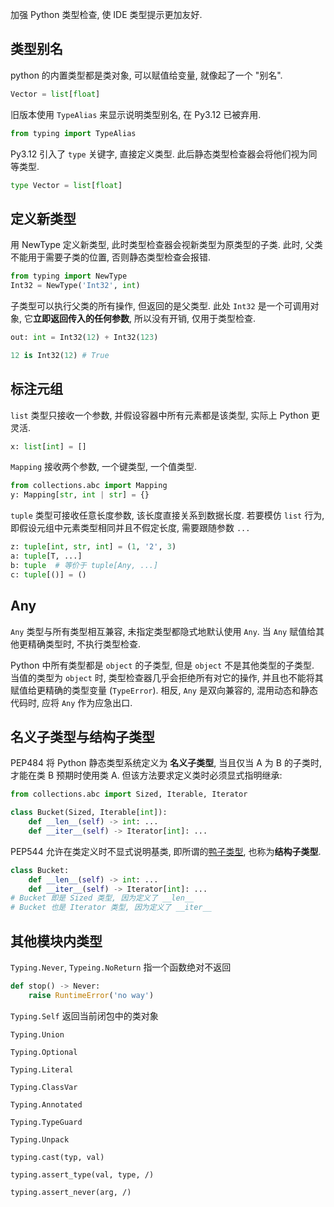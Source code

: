 加强 Python 类型检查, 使 IDE 类型提示更加友好.

## 类型别名

python 的内置类型都是类对象, 可以赋值给变量, 就像起了一个 "别名".

```python
Vector = list[float]
```

旧版本使用 `TypeAlias` 来显示说明类型别名, 在 Py3.12 已被弃用.

```python
from typing import TypeAlias
```

Py3.12 引入了 `type` 关键字, 直接定义类型. 此后静态类型检查器会将他们视为同等类型.

```python
type Vector = list[float]
```

## 定义新类型

用 NewType 定义新类型, 此时类型检查器会视新类型为原类型的子类. 此时, 父类不能用于需要子类的位置, 否则静态类型检查会报错. 

```python
from typing import NewType
Int32 = NewType('Int32', int)
```

子类型可以执行父类的所有操作, 但返回的是父类型. 此处 `Int32` 是一个可调用对象, 它**立即返回传入的任何参数**, 所以没有开销, 仅用于类型检查.

```python
out: int = Int32(12) + Int32(123)

12 is Int32(12) # True
```

## 标注元组

`list` 类型只接收一个参数, 并假设容器中所有元素都是该类型, 实际上 Python 更灵活.

```python
x: list[int] = [] 
```

`Mapping` 接收两个参数,  一个键类型, 一个值类型.

```python
from collections.abc import Mapping
y: Mapping[str, int | str] = {} 
```

`tuple`  类型可接收任意长度参数, 该长度直接关系到数据长度. 若要模仿 `list` 行为, 即假设元组中元素类型相同并且不假定长度, 需要跟随参数 `...`

```python
z: tuple[int, str, int] = (1, '2', 3)
a: tuple[T, ...]
b: tuple  # 等价于 tuple[Any, ...]
c: tuple[()] = ()
```

## Any

`Any` 类型与所有类型相互兼容, 未指定类型都隐式地默认使用 `Any`. 当 `Any` 赋值给其他更精确类型时, 不执行类型检查. 

Python 中所有类型都是 `object` 的子类型, 但是 `object` 不是其他类型的子类型. 当值的类型为 `object` 时, 类型检查器几乎会拒绝所有对它的操作, 并且也不能将其赋值给更精确的类型变量 (`TypeError`). 相反, `Any` 是双向兼容的, 混用动态和静态代码时, 应将 `Any` 作为应急出口.

## 名义子类型与结构子类型

PEP484 将 Python 静态类型系统定义为 **名义子类型**, 当且仅当 A 为 B 的子类时, 才能在类 B 预期时使用类 A. 但该方法要求定义类时必须显式指明继承:

```python
from collections.abc import Sized, Iterable, Iterator

class Bucket(Sized, Iterable[int]):
	def __len__(self) -> int: ...
	def __iter__(self) -> Iterator[int]: ...
```

PEP544 允许在类定义时不显式说明基类, 即所谓的[鸭子类型](../../../DP/类型系统.md), 也称为**结构子类型**.

```python
class Bucket:
	def __len__(self) -> int: ...
	def __iter__(self) -> Iterator[int]: ...
# Bucket 即是 Sized 类型, 因为定义了 __len__
# Bucket 也是 Iterator 类型, 因为定义了 __iter__
```

## 其他模块内类型

`Typing.Never`, `Typeing.NoReturn` 指一个函数绝对不返回

```python
def stop() -> Never:
	raise RuntimeError('no way')
```

`Typing.Self` 返回当前闭包中的类对象


`Typing.Union`

`Typing.Optional`

`Typing.Literal`

`Typing.ClassVar`

`Typing.Annotated`

`Typing.TypeGuard`

`Typing.Unpack`

`typing.cast(typ, val)`

`typing.assert_type(val, type, /)`

`typing.assert_never(arg, /)`

